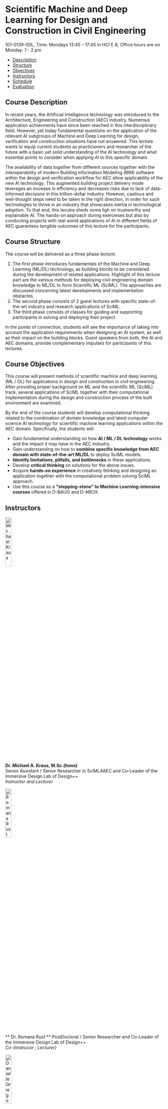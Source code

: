 # Scientific Machine and Deep Learning for Design and Construction in Civil Engineering
101-0139-00L, Time: Mondays 13:45 – 17:45 in HCI E 8;    Office hours are on Monday: 1 - 2 pm    
*   [Description](#description)
*   [Structure](#structure)
*   [Objectives](#objectives)
*   [Instructors](#instructors)
*   [Schedule](#schedule)
*   [Evaluation](#evaluation)

## <a name="description"></a>Course Description
In recent years, the Artificial Intelligence technology was introduced to the Architecture, Engineering and Construction (AEC) industry. Numerous application achievments have since been reached in this interdisciplinary field. However, yet today fundamental questions on the application of the relevant AI subgroups of Machine and Deep Learning for design, verification and construction situations have not answered. This lecture wants to equip current students as practicioners and researcher of the future with a basic yet solid understanding of the AI technology and what essential points to consider when applying AI to this specific domain.

The availability of data together from different sources together with the interoperability of modern Building Information Modeling (BIM) software within the design and verification workflow for AEC allow applicability of the new AI technology. This augmented building project delivery mode leverages an increase in efficiency and decreases risks due to lack of data-informed decisions in this trillion-dollar industry. However, cautious and well-thought steps need to be taken in the right direction, in order for such technologies to thrive in an industry that showcases inertia in technological adoption. To that end, this lecutre sheds some ligh on trustworthy and explainable AI. The hands-on approach during exercieses but also by conducting projects with real world applications of AI in different fields of AEC guarantees tangible outcomes of this lecture for the participants.

## <a name="structure"></a>Course Structure
The course will be delivered as a three phase lecture:
1.  The first phase introduces fundamentals of the Machine and Deep Learning (ML/DL) technology, as building blocks to be considered during the development of related applications. Highlight of this lecture part are the various methods for deploying civil engineering domain knowledge to ML/DL to form Scientific ML (SciML). The approaches are discussed concerning latest developments and implementation obstacles.
2.  The second phase consists of 2 guest lectures with specific state-of-the-art industry and research applications of SciML.
3.  The third phase consists of classes for guiding and supporting participants in solving and deploying their project.

In the points of connection, students will see the importance of taking into account the application requirements when designing an AI system, as well as their impact on the building blocks. Guest speakers from both, the AI and AEC domains, provide complementary impulses for participants of this lectures.

## <a name="objectives"></a>Course Objectives
This course will present methods of scientific machine and deep learning (ML / DL) for applications in design and construction in civil engineering. After providing proper background on ML and the scientific ML (SciML) track, several applications of SciML together with their computational implementation during the design and construction process of the built environment are examined.

By the end of the course students will develop computational thinking related to the combination of domain knowledge and latest computer science AI technology for scientific machine learning applications within the AEC domain. Specifically, the students will:

*   Gain fundamental understanding on how **AI / ML / DL technology** works and the impact it may have in the AEC industry.
*   Gain understanding on how to **combine specific knowledge from AEC domain with state-of-the-art ML/DL** to deploy SciML models.
*   **Identify limitations, pitfalls, and bottlenecks** in these applications.
*   Develop **critical thinking** on solutions for the above issues.
*   Acquire **hands-on experience** in creatively thinking and designing an application together with the computational problem solving SciML approach.
*   Use this course as a **"stepping-stone" to Machine Learning-intensive courses** offered in D-BAUG and D-ARCH.

## <a name="instructors"></a>Instructors
<img src="https://mkrausai.github.io/img/persons/Michael6_3.jpg" width="20%" alt="Michael Kraus" /><br />
**Dr. Michael A. Kraus, M.Sc.(hons)**<br />
Senior Assistant / Senior Researcher in SciML4AEC and Co-Leader of the Immersive Design Lab of Design++<br />
_Instructor and Lecturer_ <br />

<img src="https://mkrausai.github.io/img/persons/RomanaRust.jpg" width="20%" alt="Romana Rust" /><br />
** Dr. Romana Rust **
PostDoctoral / Senior Researcher and Co-Leader of the Immersive Design Lab of Design++ <br />
_Co-{Instrucor ; Lecturer}_<br />

<img src="https://mkrausai.github.io/img/persons/DanielleGriego.jpg" width="20%" alt="Danielle Griego" /><br />
**Dr. Danielle Griego**<br />
Executive Director of Design++ and PostDoctoral Researcher<br />
_Co-{Instrucor ; Lecturer}_<br />

<img src="https://mkrausai.github.io/img/persons/bild_sophia.jpeg" width="20%" alt="Sophia Kuhn" /><br />
**Sophia Kuhn, M.Sc.**<br />
PhD student in SciML4AEC <br />
_Exercise Lecturer and Instructor_<br />

<img src="https://mkrausai.github.io/img/persons/Rafael-Bischof.png" width="20%" alt="Rafael Bischof" /><br />
**Rafael Bischof, M.Sc.**<br />
Junior Data Scientist in SciML4AEC @ Swiss Data Science Center <br />
_Lecturer and Co-Supervisor<br />

## <a name="schedule"></a>Course Schedule
_(Subject to change)_

| DATE         | CLASS TOPIC          | MATERIAL |
|:-------------|:------------------|:------|
| 26.09        | Introductory Class + Project Presentation | [Intro](https://github.com/mkrausAi/mkrausAI.github.io/blob/main/lectures/2022_SciML/Lectures/20220914_Projects_Description.pdf)[Projects](https://github.com/mkrausAi/mkrausAI.github.io/blob/main/lectures/2022_SciML/Lectures/SciML_01_Introduction.pdf) |
| 26.09        | Fundamentals of SciML - Part 1: Data and Maths/Statistics | [slides](https://github.com/mkrausAi/mkrausAI.github.io/blob/main/lectures/2022_SciML/Lectures/SciML_02_Fundamentals_Statistik.pdf) |
| 26.09        | Fundamentals of SciML - Part 2: ML Systems | [slides](https://github.com/mkrausAi/mkrausAI.github.io/blob/main/lectures/2022_SciML/Lectures/SciML_03_MLSystems.pdf) |
| _26.09_      | _Exercise 1: Introduction to Python, Pandas etc._ | [slides/notebook](https://mkrausai.github.io/lectures/2022_SciML/Exercises/SciML_Ex_1.rar)  |
| _03.10_      | _Student Projects Pitches_ |   |
| 03.10        | Data Processing and Visualisation 1 | | 
| _03.10_      | _Exercise 2: Data Processing and Visualisation_ | |
| 10.10        | Supervised Learning: Overview, Supervised (Classification, Regression) and Unsupervised Learning | |
| _10.10_      | _Exercise 3: ML Workflow and Supervised ML_ | |
| _10.10_      | _Exercise 4: Unsupervised ML and Feature Engineering_ | |
| 17.10        | Deep Learning 1 | |
| _17.10_      | _Exercise 5: Deep Learning_ | |
| 24.10        | Deep Learning 2 | |
| 24.10        | 1st Project Consultation (in person, at ETH Hönngerberg) |
| 31.10 _1-3 pm_    | Data Processing and Visualisation 2 | | 
| _31.10_      | _Exercise 6: Data Processing and Visualisation_ | |
| 07.11        | 2nd Project Consultation (in person, at ETH Hönngerberg) | |
| 14.11        | Scientific Machine and Deep Learning | |
| _14.11_      | _Exercise 7: SciML_ | |
| 14.11        | Guest Talk 1, SciML 4 AEC @ETHZ by Doctoral Students / Postdocs  | |
| 21.11        | Guest Talk 2, Physics-informed Neural Networks at scale, by Mohammad Nabian, NVIDIA | |
| 21.11        | Guest Talk 3, Robotics / Visualisation | |
| 28.11        | 3rd Project Consultation (in person, at ETH Hönngerberg)| |
| 05.12        | Guest Talk 3, SciML in AEC, by Professor Caitlin Mueller, Dept. of Architecture, MIT | |
| 05.12        | Guest Talk 3, SciML in AEC, by Professor Markus König, Dept. of Civil Engineering, RUB | |
| 12.12        | Final Project Presentation and Exam (in person and online, at ETH Hönngerberg) | |
| 19.12        | Final Project Presentation and Exam (in person and online, at ETH Hönngerberg) | |
| 23.12        | Hand-in of Final Project Report (online / email)| |

## <a name="evaluation"></a>Course Evaluation
*   **Oral Examination: 50% of grade**. Students will be examined on the covered material at the end of the semester right after their project presentation.
*   **Course Project: 50% of grade**. The course has a final project (in lieu of a final written exam) which will be performed in groups of up to 2 students. The project deliverables are an in-class presentation at the final day and a report in form of a scientific paper. Both, slides and report, are to be submitted as part of the final examination. Preparation for it will start early on in the semester and we will guide you through the milestones: (1st milestone) Submit the title of your project, a short description, and the names of the members in your team. Note that title and description could change as you explore the project; (2nd milestone) show progress of your work during project consultant hours (e.g. PowerPoint slides, intermediate reports); (3rd and final milestone) Present your project in class and submit a final report.